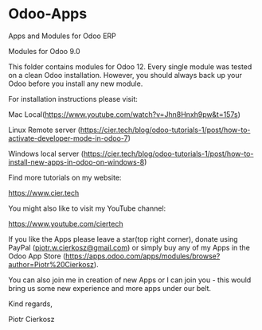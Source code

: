 # Odoo-Apps
Apps and Modules for Odoo ERP

Modules for Odoo 9.0

This folder contains modules for Odoo 12. Every single module was tested on a clean Odoo installation. However, you should always back up your Odoo before you install any new module.

For installation instructions please visit:

Mac Local(https://www.youtube.com/watch?v=Jhn8Hnxh9pw&t=157s)

Linux Remote server (https://cier.tech/blog/odoo-tutorials-1/post/how-to-activate-developer-mode-in-odoo-7)

Windows local server (https://cier.tech/blog/odoo-tutorials-1/post/how-to-install-new-apps-in-odoo-on-windows-8)

Find more tutorials on my website:

https://www.cier.tech

You might also like to visit my YouTube channel:

https://www.youtube.com/ciertech

If you like the Apps please leave a star(top right corner), donate using PayPal (piotr.w.cierkosz@gmail.com) or simply buy any of my Apps in the Odoo App Store (https://apps.odoo.com/apps/modules/browse?author=Piotr%20Cierkosz).

You can also join me in creation of new Apps or I can join you - this would bring us some new experience and more apps under our belt.

Kind regards,

Piotr Cierkosz
